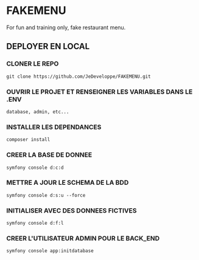 # FAKEMENU
For fun and training only, fake restaurant menu.

## DEPLOYER EN LOCAL

### CLONER LE REPO
    git clone https://github.com/JeDeveloppe/FAKEMENU.git


### OUVRIR LE PROJET ET RENSEIGNER LES VARIABLES DANS LE .ENV
    database, admin, etc...

### INSTALLER LES DEPENDANCES
    composer install

### CREER LA BASE DE DONNEE
    symfony console d:c:d

### METTRE A JOUR LE SCHEMA DE LA BDD
    symfony console d:s:u --force


### INITIALISER AVEC DES DONNEES FICTIVES
    symfony console d:f:l

### CREER L'UTILISATEUR ADMIN POUR LE BACK_END
    symfony console app:initdatabase